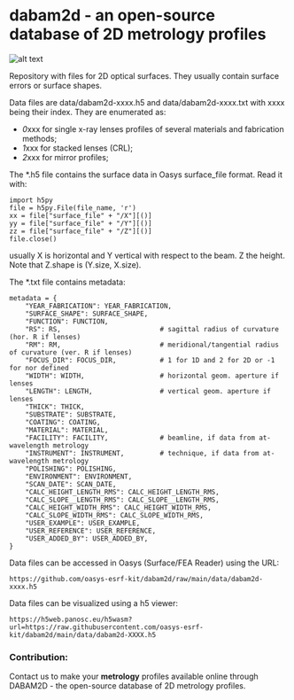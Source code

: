 # dabam2d - an open-source database of 2D metrology profiles

![alt text](https://github.com/oasys-esrf-kit/dabam2d/blob/main/poster.png)

Repository with files for 2D optical surfaces. They usually contain surface errors or surface shapes. 

Data files are data/dabam2d-xxxx.h5 and data/dabam2d-xxxx.txt with xxxx being their index. They are enumerated as:
- *0*xxx for single x-ray lenses profiles of several materials and fabrication methods;
- *1*xxx for stacked lenses (CRL);
- *2*xxx for mirror profiles;

The *.h5 file contains the surface data in Oasys surface_file format. Read it with: 

```commandline
import h5py
file = h5py.File(file_name, 'r')
xx = file["surface_file" + "/X"][()]
yy = file["surface_file" + "/Y"][()]
zz = file["surface_file" + "/Z"][()]
file.close()
```

usually X is horizontal and Y vertical with respect to the beam. Z the height. Note that Z.shape is (Y.size, X.size).

The *.txt file contains metadata:

```commandline
metadata = {
    "YEAR_FABRICATION": YEAR_FABRICATION,
    "SURFACE_SHAPE": SURFACE_SHAPE,
    "FUNCTION": FUNCTION,
    "RS": RS,                         # sagittal radius of curvature (hor. R if lenses)
    "RM": RM,                         # meridional/tangential radius of curvature (ver. R if lenses)
    "FOCUS_DIR": FOCUS_DIR,           # 1 for 1D and 2 for 2D or -1 for nor defined
    "WIDTH": WIDTH,                   # horizontal geom. aperture if lenses
    "LENGTH": LENGTH,                 # vertical geom. aperture if lenses
    "THICK": THICK,
    "SUBSTRATE": SUBSTRATE,
    "COATING": COATING,
    "MATERIAL": MATERIAL,
    "FACILITY": FACILITY,             # beamline, if data from at-wavelength metrology
    "INSTRUMENT": INSTRUMENT,         # technique, if data from at-wavelength metrology
    "POLISHING": POLISHING,
    "ENVIRONMENT": ENVIRONMENT,
    "SCAN_DATE": SCAN_DATE,
    "CALC_HEIGHT_LENGTH_RMS": CALC_HEIGHT_LENGTH_RMS,
    "CALC_SLOPE__LENGTH_RMS": CALC_SLOPE__LENGTH_RMS,
    "CALC_HEIGHT_WIDTH_RMS": CALC_HEIGHT_WIDTH_RMS,
    "CALC_SLOPE_WIDTH_RMS": CALC_SLOPE_WIDTH_RMS,
    "USER_EXAMPLE": USER_EXAMPLE,
    "USER_REFERENCE": USER_REFERENCE,
    "USER_ADDED_BY": USER_ADDED_BY,
}
```

Data files can be accessed in Oasys (Surface/FEA Reader) using the URL:
```
https://github.com/oasys-esrf-kit/dabam2d/raw/main/data/dabam2d-xxxx.h5
```

Data files can be visualized using a h5 viewer:
```
https://h5web.panosc.eu/h5wasm?url=https://raw.githubusercontent.com/oasys-esrf-kit/dabam2d/main/data/dabam2d-XXXX.h5 
```

### Contribution:

Contact us to make your **metrology** profiles available online through DABAM2D - the open-source database of 2D metrology profiles.
